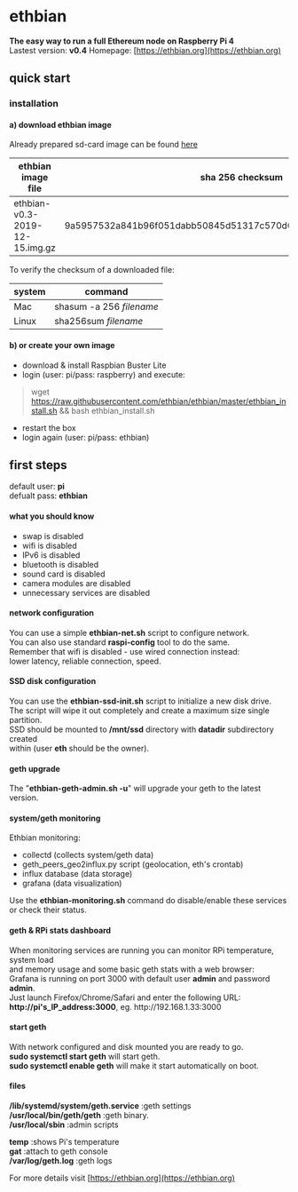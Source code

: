 # ethbian

**The easy way to run a full Ethereum node on Raspberry Pi 4**  
Lastest version: **v0.4**
Homepage: [https://ethbian.org](https://ethbian.org)  

## quick start

### installation

#### a) download ethbian image

Already prepared sd-card image can be found [here](https://ethbian.org/downloads/ethbian-v0.3-2019-12-15.img.gz)

| ethbian image file             | sha 256 checksum                                                 |
| ------------------------------ | ---------------------------------------------------------------- |
| ethbian-v0.3-2019-12-15.img.gz | 9a5957532a841b96f051dabb50845d51317c570d0f8053a5d169906630f61a36 |

To verify the checksum of a downloaded file:

| system | command                  |
| ------ | ------------------------ |
| Mac    | shasum -a 256 _filename_ |
| Linux  | sha256sum _filename_     |

#### b) or create your own image

- download & install Raspbian Buster Lite
- login (user: pi/pass: raspberry) and execute:

> wget https://raw.githubusercontent.com/ethbian/ethbian/master/ethbian_install.sh && bash ethbian_install.sh

- restart the box
- login again (user: pi/pass: ethbian)

## first steps

default user: **pi**  
defualt pass: **ethbian**

#### what you should know

- swap is disabled
- wifi is disabled
- IPv6 is disabled
- bluetooth is disabled
- sound card is disabled
- camera modules are disabled
- unnecessary services are disabled

#### network configuration

You can use a simple **ethbian-net.sh** script to configure network.  
You can also use standard **raspi-config** tool to do the same.  
Remember that wifi is disabled - use wired connection instead:  
lower latency, reliable connection, speed.

#### SSD disk configuration

You can use the **ethbian-ssd-init.sh** script to initialize a new disk drive.  
The script will wipe it out completely and create a maximum size single partition.  
SSD should be mounted to **/mnt/ssd** directory with **datadir** subdirectory created  
within (user **eth** should be the owner).

#### geth upgrade

The "**ethbian-geth-admin.sh -u**" will upgrade your geth to the latest version.

#### system/geth monitoring

Ethbian monitoring:  
- collectd (collects system/geth data)  
- geth_peers_geo2influx.py script (geolocation, eth's crontab)  
- influx database (data storage)  
- grafana (data visualization)  

Use the **ethbian-monitoring.sh** command do disable/enable these services  
or check their status.

#### geth & RPi stats dashboard

When monitoring services are running you can monitor RPi temperature, system load   
and memory usage and some basic geth stats with a web browser:  
Grafana is running on port 3000 with default user **admin** and password **admin**.  
Just launch Firefox/Chrome/Safari and enter the following URL:  
**http<nolink>://pi's_IP_address:3000**, eg. http<nolink>://192.168.1.33:3000

#### start geth

With network configured and disk mounted you are ready to go.  
**sudo systemctl start geth** will start geth.  
**sudo systemctl enable geth** will make it start automatically on boot.


#### files

**/lib/systemd/system/geth.service** :geth settings  
**/usr/local/bin/geth/geth** :geth binary.  
**/usr/local/sbin** :admin scripts

**temp** :shows Pi's temperature  
**gat** :attach to geth console  
**/var/log/geth.log** :geth logs

For more details visit [https://ethbian.org](https://ethbian.org)
